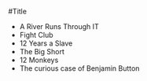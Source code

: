 #Title

* A River Runs Through IT
* Fight Club
* 12 Years a Slave
* The Big Short
* 12 Monkeys
* The curious case of Benjamin Button
